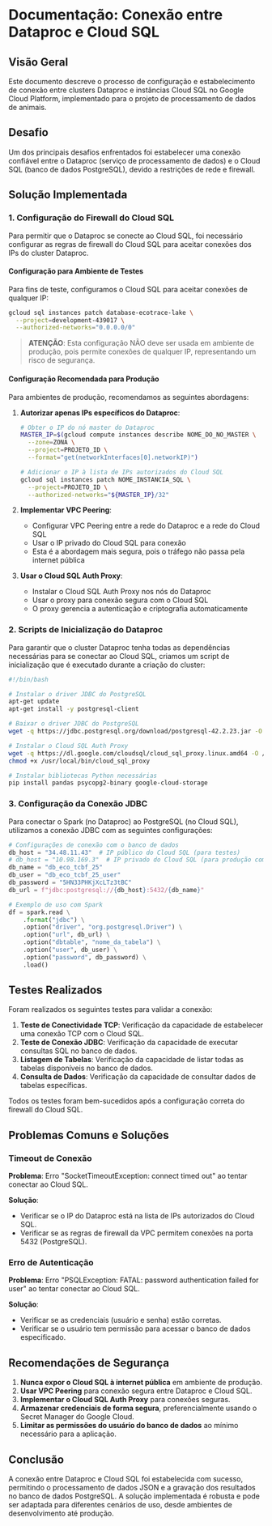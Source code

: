 # Documentação: Conexão entre Dataproc e Cloud SQL

## Visão Geral

Este documento descreve o processo de configuração e estabelecimento de conexão entre clusters Dataproc e instâncias Cloud SQL no Google Cloud Platform, implementado para o projeto de processamento de dados de animais.

## Desafio

Um dos principais desafios enfrentados foi estabelecer uma conexão confiável entre o Dataproc (serviço de processamento de dados) e o Cloud SQL (banco de dados PostgreSQL), devido a restrições de rede e firewall.

## Solução Implementada

### 1. Configuração do Firewall do Cloud SQL

Para permitir que o Dataproc se conecte ao Cloud SQL, foi necessário configurar as regras de firewall do Cloud SQL para aceitar conexões dos IPs do cluster Dataproc.

#### Configuração para Ambiente de Testes

Para fins de teste, configuramos o Cloud SQL para aceitar conexões de qualquer IP:

```bash
gcloud sql instances patch database-ecotrace-lake \
  --project=development-439017 \
  --authorized-networks="0.0.0.0/0"
```

> **ATENÇÃO**: Esta configuração NÃO deve ser usada em ambiente de produção, pois permite conexões de qualquer IP, representando um risco de segurança.

#### Configuração Recomendada para Produção

Para ambientes de produção, recomendamos as seguintes abordagens:

1. **Autorizar apenas IPs específicos do Dataproc**:

   ```bash
   # Obter o IP do nó master do Dataproc
   MASTER_IP=$(gcloud compute instances describe NOME_DO_NO_MASTER \
     --zone=ZONA \
     --project=PROJETO_ID \
     --format="get(networkInterfaces[0].networkIP)")
   
   # Adicionar o IP à lista de IPs autorizados do Cloud SQL
   gcloud sql instances patch NOME_INSTANCIA_SQL \
     --project=PROJETO_ID \
     --authorized-networks="${MASTER_IP}/32"
   ```

2. **Implementar VPC Peering**:
   - Configurar VPC Peering entre a rede do Dataproc e a rede do Cloud SQL
   - Usar o IP privado do Cloud SQL para conexão
   - Esta é a abordagem mais segura, pois o tráfego não passa pela internet pública

3. **Usar o Cloud SQL Auth Proxy**:
   - Instalar o Cloud SQL Auth Proxy nos nós do Dataproc
   - Usar o proxy para conexão segura com o Cloud SQL
   - O proxy gerencia a autenticação e criptografia automaticamente

### 2. Scripts de Inicialização do Dataproc

Para garantir que o cluster Dataproc tenha todas as dependências necessárias para se conectar ao Cloud SQL, criamos um script de inicialização que é executado durante a criação do cluster:

```bash
#!/bin/bash

# Instalar o driver JDBC do PostgreSQL
apt-get update
apt-get install -y postgresql-client

# Baixar o driver JDBC do PostgreSQL
wget -q https://jdbc.postgresql.org/download/postgresql-42.2.23.jar -O /usr/lib/spark/jars/postgresql-42.2.23.jar

# Instalar o Cloud SQL Auth Proxy
wget -q https://dl.google.com/cloudsql/cloud_sql_proxy.linux.amd64 -O /usr/local/bin/cloud_sql_proxy
chmod +x /usr/local/bin/cloud_sql_proxy

# Instalar bibliotecas Python necessárias
pip install pandas psycopg2-binary google-cloud-storage
```

### 3. Configuração da Conexão JDBC

Para conectar o Spark (no Dataproc) ao PostgreSQL (no Cloud SQL), utilizamos a conexão JDBC com as seguintes configurações:

```python
# Configurações de conexão com o banco de dados
db_host = "34.48.11.43"  # IP público do Cloud SQL (para testes)
# db_host = "10.98.169.3"  # IP privado do Cloud SQL (para produção com VPC Peering)
db_name = "db_eco_tcbf_25"
db_user = "db_eco_tcbf_25_user"
db_password = "5HN33PHKjXcLTz3tBC"
db_url = f"jdbc:postgresql://{db_host}:5432/{db_name}"

# Exemplo de uso com Spark
df = spark.read \
    .format("jdbc") \
    .option("driver", "org.postgresql.Driver") \
    .option("url", db_url) \
    .option("dbtable", "nome_da_tabela") \
    .option("user", db_user) \
    .option("password", db_password) \
    .load()
```

## Testes Realizados

Foram realizados os seguintes testes para validar a conexão:

1. **Teste de Conectividade TCP**: Verificação da capacidade de estabelecer uma conexão TCP com o Cloud SQL.
2. **Teste de Conexão JDBC**: Verificação da capacidade de executar consultas SQL no banco de dados.
3. **Listagem de Tabelas**: Verificação da capacidade de listar todas as tabelas disponíveis no banco de dados.
4. **Consulta de Dados**: Verificação da capacidade de consultar dados de tabelas específicas.

Todos os testes foram bem-sucedidos após a configuração correta do firewall do Cloud SQL.

## Problemas Comuns e Soluções

### Timeout de Conexão

**Problema**: Erro "SocketTimeoutException: connect timed out" ao tentar conectar ao Cloud SQL.

**Solução**: 
- Verificar se o IP do Dataproc está na lista de IPs autorizados do Cloud SQL.
- Verificar se as regras de firewall da VPC permitem conexões na porta 5432 (PostgreSQL).

### Erro de Autenticação

**Problema**: Erro "PSQLException: FATAL: password authentication failed for user" ao tentar conectar ao Cloud SQL.

**Solução**:
- Verificar se as credenciais (usuário e senha) estão corretas.
- Verificar se o usuário tem permissão para acessar o banco de dados especificado.

## Recomendações de Segurança

1. **Nunca expor o Cloud SQL à internet pública** em ambiente de produção.
2. **Usar VPC Peering** para conexão segura entre Dataproc e Cloud SQL.
3. **Implementar o Cloud SQL Auth Proxy** para conexões seguras.
4. **Armazenar credenciais de forma segura**, preferencialmente usando o Secret Manager do Google Cloud.
5. **Limitar as permissões do usuário do banco de dados** ao mínimo necessário para a aplicação.

## Conclusão

A conexão entre Dataproc e Cloud SQL foi estabelecida com sucesso, permitindo o processamento de dados JSON e a gravação dos resultados no banco de dados PostgreSQL. A solução implementada é robusta e pode ser adaptada para diferentes cenários de uso, desde ambientes de desenvolvimento até produção.
